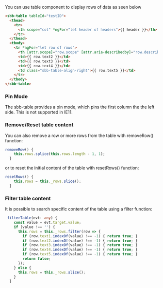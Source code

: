 You can use table component to display rows of data as seen below

```html
<sbb-table tableId="testID">
  <thead>
    <tr>
      <th scope="col" *ngFor="let header of headers">{{ header }}</th>
    </tr>
  </thead>
  <tbody>
    <tr *ngFor="let row of rows">
      <th [attr.scope]="row.scope" [attr.aria-describedby]="row.describedby">{{ row.text1 }}</th>
      <td>{{ row.text2 }}</td>
      <td>{{ row.text3 }}</td>
      <td>{{ row.text4 }}</td>
      <td class="sbb-table-align-right">{{ row.text5 }}</td>
    </tr>
  </tbody>
</sbb-table>
```

### Pin Mode

The sbb-table provides a pin mode, which pins the first column the the left side.
This is not supported in IE11.

### Remove/Reset table content

You can also remove a row or more rows from the table with removeRow() function:

```ts
removeRow() {
    this.rows.splice(this.rows.length - 1, 1);
  }
```

or to reset the initial content of the table with resetRows() function:

```ts
resetRows() {
    this.rows = this._rows.slice();
  }
```

### Filter table content

It is possible to search specific content of the table using a filter function:

```ts
 filterTable(evt: any) {
    const value = evt.target.value;
    if (value !== '') {
      this.rows = this._rows.filter(row => {
        if (row.text1.indexOf(value) !== -1) { return true; }
        if (row.text2.indexOf(value) !== -1) { return true; }
        if (row.text3.indexOf(value) !== -1) { return true; }
        if (row.text4.indexOf(value) !== -1) { return true; }
        if (row.text5.indexOf(value) !== -1) { return true; }
        return false;
      });
    } else {
      this.rows = this._rows.slice();
    }
  }
```
